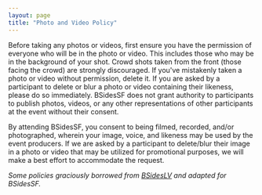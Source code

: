 ```yaml
---
layout: page
title: "Photo and Video Policy"
---
```


Before taking any photos or videos, first ensure you have the permission of everyone who will be in the photo or video. This includes those who may be in the background of your shot. Crowd shots taken from the front (those facing the crowd) are strongly discouraged. If you've mistakenly taken a photo or video without permission, delete it. If you are asked by a participant to delete or blur a photo or video containing their likeness, please do so immediately. BSidesSF does not grant authority to participants to publish photos, videos, or any other representations of other participants at the event without their consent.

By attending BSidesSF, you consent to being filmed, recorded, and/or photographed, wherein your image, voice, and likeness may be used by the event producers. If we are asked by a participant to delete/blur their image in a photo or video that may be utilized for promotional purposes, we will make a best effort to accommodate the request.

*Some policies graciously borrowed from [BSidesLV](https://www.bsideslv.org) and adapted for BSidesSF.*
